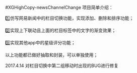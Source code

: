 #XGHighCopy-newsChannelChange
项目简单介绍：

1️⃣仿写网易新闻中的栏目切换功能，实现添加、删除和排序功能；

2️⃣实现上下联动且上面的栏目标签中的文字的渐变效果；

3️⃣实现其他app中的星级评分功能；

以上功能都已做好抽取和封装，可以单独使用；

2017.4.14 对栏目切换中第二组移动时出现的BUG进行修复
